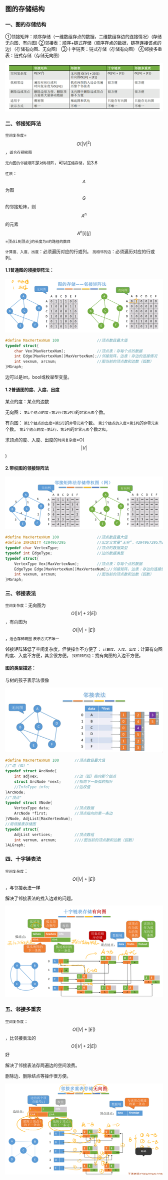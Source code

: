 ## 图的存储结构

### 一、图的存储结构

①领接矩阵：顺序存储（一维数组存点的数据，二维数组存边的连接情况）(存储无向图、有向图)
②邻接表：顺序+链式存储（顺序存点的数据，链存连接该点的边）（存储有向图、无向图）
③十字链表：链式存储（存储有向图）
④邻接多重表：链式存储（存储无向图）

![1637936258196](images/1637936258196.png)

### 二、邻接矩阵法

`空间复杂度`=$$O(|V|^2)$$，`适合存稠密图`

`无向图的邻接矩阵`是`对称矩阵`，可以`压缩存储`，见3.6

`性质`：$$A$$为图$$G$$的邻接矩阵，则$$A^n$$的元素$$A^n[i][j]$$=`顶点i到顶点j的长度为n的路径的数目`

`计算度、入度、出度`：必须遍历对应的行或列。
`找相邻的边`：必须遍历对应的行或列。

#### 1.1普通图的领接矩阵法：

![1637846244394](images/1637846244394.png)

```c
#define MaxVertexNum 100                 //顶点数目最大值
typedef struct{
    char Vex[MaxVertexNum];              //顶点表：存每个点的数据
    int Edge[MaxVertexNum][MaxVertexNum];//邻接矩阵，边表：存边的连接情况
    int vexnum, arcnum;                  //图当前的顶点数和边数（弧数）
}MGraph;
```

边可以是int，bool或枚举型变量。

#### 1.2普通图的度、入度、出度

某点的度：某点的边数

无向图：
`第i个结点的度`=`第i行(第i列)`的`非零元素`个数。

有向图：
`第i个结点的出度`=`第i行`的`非零元素`个数。
`第i个结点的入度`=`第i列`的`非零元素`个数。
`第i个结点的度`=`第i行、第i列`的`非零元素`个数`之和`。

求顶点的度、入度、出度的`时间复杂度`=O($$|V|$$)

#### 2.带权图的领接矩阵法

![1637848061168](images/1637848061168.png)

```c
#define MaxVertexNum 100                 //顶点数目最大值
#define INFINITY 4294967295              //宏定义常量“无穷”，4294967295为最大的int值
typedef char VertexType;                 //顶点的数据类型
typedef int EdgeType;                    //边的数据类型
typedef struct{
    VertexType Vex[MaxVertexNum];        //顶点表：存每个点的数据
    EdgeType Edge[MaxVertexNum][MaxVertexNum];//邻接矩阵，边表：存边的连接情况
    int vexnum, arcnum;                  //图当前的顶点数和边数（弧数）
}MGraph;
```

### 三、邻接表法

`空间复杂度`：无向图为$$O(|V|+2|E|)$$，有向图为$$O(|V|+|E|)$$，`适合存稀疏图`
`表示方式不唯一`

邻接矩阵降低了空间复杂度，但使操作不方便了：
`计算度、入度、出度`：计算有向图的度、入度不方便，其余很方便。
`找相邻的边`：找有向图的入边不方便。

#### 图的类型描述：

与树的孩子表示法很像

![1637934445539](images/1637934445539.jpg)

```c
#define MaxVertexNum 100       //顶点数目最大值
//"边（弧）"
typedef struct ArcNode{
    int adjvex;                //边（弧）指向那个结点
    struct ArcNode *next;      //指向下一条弧的指针
    //InfoType info;           //边权值
}ArcNode;
//"顶点"
typedef struct VNode{
    VertexType data;           //顶点数据
    ArcNode *first;            //顶点指向的第一条边
}VNode, AdjList[MaxVertexNum];
//用领接表存储图
typedef struct{
    AdjList vertices;          //顶点数组
    int vernum, arcnum;        ////图当前的顶点数和边数（弧数）
}ALGraph;
```

### 四、十字链表法

`空间复杂度`：$$O(|V|+|E|)$$，与邻接表法一样

解决了邻接表法的找入边难的问题。

![1637936499284](images/1637936499284.png)

### 五、邻接多重表

`空间复杂度`：$$O(|V|+|E|)$$，比邻接表法的$$O(|V|+2|E|)$$好

解决了邻接表法存两遍边的空间浪费。

删除边、删除结点等操作很方便。

![1637936777739](images/1637936777739.png)

